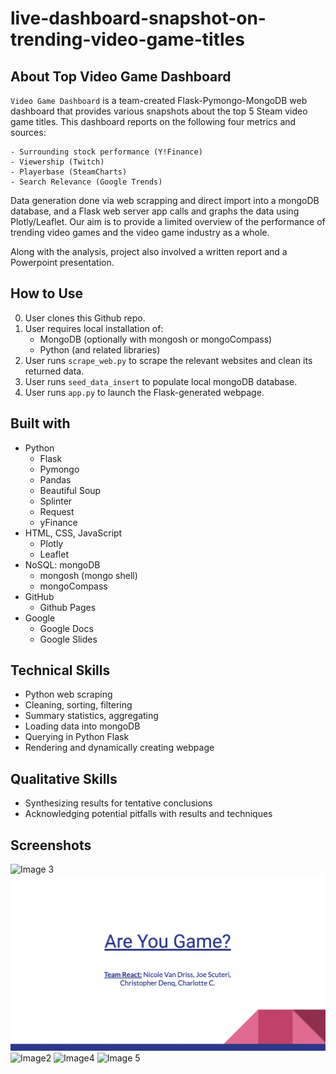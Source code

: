 # live-dashboard-snapshot-on-trending-video-game-titles

## About Top Video Game Dashboard

`Video Game Dashboard` is a team-created Flask-Pymongo-MongoDB web dashboard that provides various snapshots about the top 5 Steam video game titles. This dashboard reports on the following four metrics and sources:

    - Surrounding stock performance (Y!Finance)
    - Viewership (Twitch)
    - Playerbase (SteamCharts)
    - Search Relevance (Google Trends)

Data generation done via web scrapping and direct import into a mongoDB database, and a Flask web server app calls and graphs the data using Plotly/Leaflet. Our aim is to provide a limited overview of the performance of trending video games and the video game industry as a whole. 

Along with the analysis, project also involved a written report and a Powerpoint presentation.

## How to Use
0) User clones this Github repo.
1) User requires local installation of:
    - MongoDB (optionally with mongosh or mongoCompass)
    - Python (and related libraries)
2) User runs `scrape_web.py` to scrape the relevant websites and clean its returned data.
3) User runs `seed_data_insert` to populate local mongoDB database.
4) User runs `app.py` to launch the Flask-generated webpage.

## Built with
- Python
    - Flask
    - Pymongo
    - Pandas
    - Beautiful Soup
    - Splinter
    - Request
    - yFinance
- HTML, CSS, JavaScript
    - Plotly
    - Leaflet
- NoSQL: mongoDB
    - mongosh (mongo shell)
    - mongoCompass
- GitHub
    - Github Pages
- Google
    - Google Docs
    - Google Slides

## Technical Skills
- Python web scraping
- Cleaning, sorting, filtering
- Summary statistics, aggregating
- Loading data into mongoDB
- Querying in Python Flask
- Rendering and dynamically creating webpage

## Qualitative Skills
- Synthesizing results for tentative conclusions
- Acknowledging potential pitfalls with results and techniques

## Screenshots
![Image 3](https://user-images.githubusercontent.com/74934154/150647896-f403e095-967f-4bd9-a479-e7d417924062.png)
![image1](https://github.com/cdenq/web-dashboard-of-video-game-industry/blob/main/Screenshots/image1.png?raw=true)
![Image2](https://user-images.githubusercontent.com/74934154/150647895-f8840f00-ae60-4bf6-b66a-5d72a0123520.png)
![Image4](https://user-images.githubusercontent.com/74934154/150647897-493dba42-c09f-4085-aef7-c318f7117542.png)
![Image 5](https://user-images.githubusercontent.com/74934154/150648828-df0c065e-f394-455b-871d-acee91587e3e.png)
